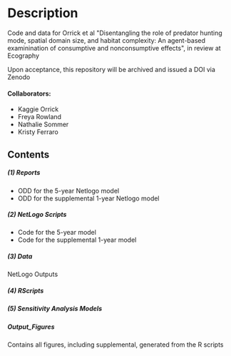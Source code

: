 # Description

Code and data for Orrick et al "Disentangling the role of predator hunting mode, spatial domain size, and habitat complexity: An agent-based examinination of consumptive and nonconsumptive effects", in review at Ecography

Upon acceptance, this repository will be archived and issued a DOI via Zenodo

#### Collaborators:
- Kaggie Orrick
- Freya Rowland
- Nathalie Sommer
- Kristy Ferraro

## Contents

##### (1) Reports

- ODD for the 5-year Netlogo model
- ODD for the supplemental 1-year Netlogo model

##### (2) NetLogo Scripts

- Code for the 5-year model
- Code for the supplemental 1-year model

##### (3) Data

NetLogo Outputs

##### (4) RScripts

##### (5) Sensitivity Analysis Models

##### Output_Figures

Contains all figures, including supplemental, generated from the R scripts

